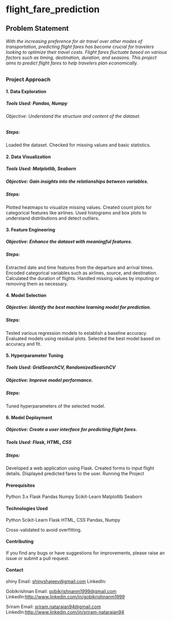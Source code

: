 # flight_fare_prediction
## Problem Statement
###### With the increasing preference for air travel over other modes of transportation, predicting flight fares has become crucial for travelers looking to optimize their travel costs. Flight fares fluctuate based on various factors such as timing, destination, duration, and seasons. This project aims to predict flight fares to help travelers plan economically.
### Project Approach
#### 1. Data Exploration
##### Tools Used: Pandas, Numpy
###### Objective: Understand the structure and content of the dataset.
##### Steps:
Loaded the dataset.
Checked for missing values and basic statistics.
#### 2. Data Visualization
##### Tools Used: Matplotlib, Seaborn
##### Objective: Gain insights into the relationships between variables.
##### Steps:
Plotted heatmaps to visualize missing values.
Created count plots for categorical features like airlines.
Used histograms and box plots to understand distributions and detect outliers.
#### 3. Feature Engineering
##### Objective: Enhance the dataset with meaningful features.
##### Steps:
Extracted date and time features from the departure and arrival times.
Encoded categorical variables such as airlines, source, and destination.
Calculated the duration of flights.
Handled missing values by imputing or removing them as necessary.
#### 4. Model Selection
##### Objective: Identify the best machine learning model for prediction.
##### Steps:
Tested various regression models to establish a baseline accuracy.
Evaluated models using residual plots.
Selected the best model based on accuracy and fit.
#### 5. Hyperparameter Tuning
##### Tools Used: GridSearchCV, RandomizedSearchCV
##### Objective: Improve model performance.
##### Steps:
Tuned hyperparameters of the selected model.
#### 6. Model Deployment
##### Objective: Create a user interface for predicting flight fares.
##### Tools Used: Flask, HTML, CSS
##### Steps:
Developed a web application using Flask.
Created forms to input flight details.
Displayed predicted fares to the user.
Running the Project
#### Prerequisites
Python 3.x
Flask
Pandas
Numpy
Scikit-Learn
Matplotlib
Seaborn
#### Technologies Used
Python
Scikit-Learn
Flask
HTML, CSS
Pandas, Numpy

Cross-validated to avoid overfitting.

#### Contributing 
If you find any bugs or have suggestions for improvements, please raise an issue or submit a pull request.

#### Contact
shiny
Email: shinyshajeev@gmail.com
LinkedIn:

Gobikrishnan
Email: gobikrishnanm1999@gmail.com
LinkedIn:http://www.linkedin.com/in/gobikrishnanm1999

Sriram
Email: sriram.natarajan94@gmail.com
LinkedIn:http://www.linkedin.com/in/sriram-natarajan94








